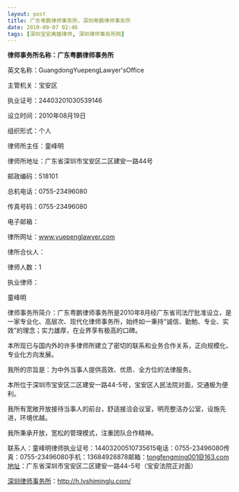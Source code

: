 ```yaml
---
layout: post
title: 广东粤鹏律师事务所，深圳粤鹏律师事务所
date: 2010-09-07 02:46
tags: [深圳宝安离婚律师, 深圳律师事务所网]
---
```

<strong>律师事务所名称：广东粤鹏律师事务所</strong>

英文名称：GuangdongYuepengLawyer'sOffice

主管机关：宝安区

执业证号：24403201030539146

设立时间：2010年08月19日

组织形式：个人

律师所主任：童峰明

律师所地址：广东省深圳市宝安区二区建安一路44号

邮政编码：518101

总机电话：0755-23496080

传真号码：0755-23496080

电子邮箱：

律所网址：www.yuepenglawyer.com

律所合伙人：

律师人数：1

执业律师：

童峰明

律师事务所简介：广东粤鹏律师事务所是2010年8月经广东省司法厅批准设立，是一家专业化、高层次、现代化律师事务所，始终如一秉持“诚信、勤勉、专业、实效”的理念；实力雄厚，在业界享有极高的口碑。

本所现已与国内外的许多律师所建立了密切的联系和业务合作关系，正向规模化、专业化方向发展。

我所的宗旨是：为中外当事人提供高效、优质、全方位的法律服务。

本所位于深圳市宝安区二区建安一路44-5号，宝安区人民法院对面，交通极为便利。

我所有宽敞开放接待当事人的前台，舒适接洽会议室，明亮整洁办公室，设施先进，环境优越。

我所秉承开放，宽松的管理模式，注重团队合作精神。

联系人：童峰明律师执业证号：14403200510735615电话：0755-23496080传真：0755-23496080手机：13684928878邮箱：tongfengming001@163.com地址：广东省深圳市宝安区二区建安一路44-5号（宝安法院正对面）


<a href="http://h.lvshiminglu.com/">深圳律师事务所</a>：<a href="http://h.lvshiminglu.com/">http://h.lvshiminglu.com/</a>

